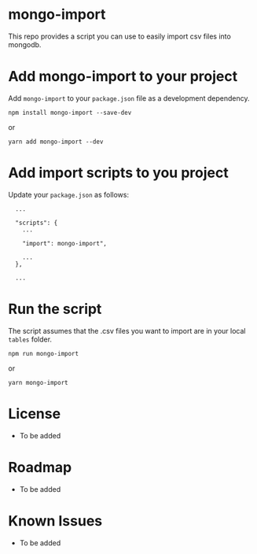 # mongo-import

This repo provides a script you can use to easily import csv files into mongodb.

# Add mongo-import to your project

Add `mongo-import` to your `package.json` file as a development dependency.

```
npm install mongo-import --save-dev
```

or

```
yarn add mongo-import --dev
```

# Add import scripts to you project

Update your `package.json` as follows:

```
  ...

  "scripts": {
    ...

    "import": mongo-import",

    ...
  },

  ...
```

# Run the script

The script assumes that the .csv files you want to import are in your local `tables` folder.

```
npm run mongo-import
```

or

```
yarn mongo-import
```

# License
- To be added

# Roadmap
- To be added

# Known Issues
- To be added
